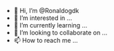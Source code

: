 - 👋 Hi, I’m @Ronaldogdk
- 👀 I’m interested in ...
- 🌱 I’m currently learning ...
- 💞️ I’m looking to collaborate on ...
- 📫 How to reach me ...

<!---
Ronaldogdk/Ronaldogdk is a ✨ special ✨ repository because its `README.md` (this file) appears on your GitHub profile.
You can click the Preview link to take a look at your changes.
--->
